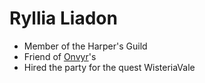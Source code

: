 # Ryllia Liadon
- Member of the Harper's Guild
- Friend of [Onvyr](NPCs/Living/Onvyr.md)'s
- Hired the party for the quest WisteriaVale